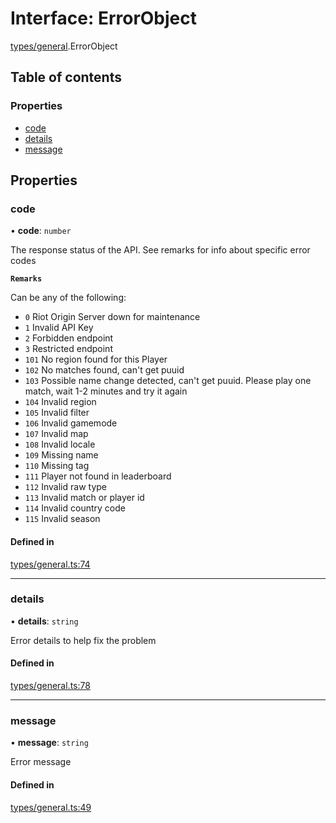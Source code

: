 # Interface: ErrorObject

[types/general](../modules/types_general.md).ErrorObject

## Table of contents

### Properties

- [code](types_general.ErrorObject.md#code)
- [details](types_general.ErrorObject.md#details)
- [message](types_general.ErrorObject.md#message)

## Properties

### code

• **code**: `number`

The response status of the API. See remarks for info about specific error codes

**`Remarks`**

Can be any of the following:
- `0`    Riot Origin Server down for maintenance
- `1` 	Invalid API Key
- `2` 	Forbidden endpoint
- `3` 	Restricted endpoint
- `101` 	No region found for this Player
- `102` 	No matches found, can't get puuid
- `103` 	Possible name change detected, can't get puuid. Please play one match, wait 1-2 minutes and try it again
- `104` 	Invalid region
- `105` 	Invalid filter
- `106` 	Invalid gamemode
- `107` 	Invalid map
- `108` 	Invalid locale
- `109` 	Missing name
- `110` 	Missing tag
- `111` 	Player not found in leaderboard
- `112` 	Invalid raw type
- `113` 	Invalid match or player id
- `114` 	Invalid country code
- `115` 	Invalid season

#### Defined in

[types/general.ts:74](https://github.com/jameslinimk/unofficial-valorant-api/blob/317491a/package/src/types/general.ts#L74)

___

### details

• **details**: `string`

Error details to help fix the problem

#### Defined in

[types/general.ts:78](https://github.com/jameslinimk/unofficial-valorant-api/blob/317491a/package/src/types/general.ts#L78)

___

### message

• **message**: `string`

Error message

#### Defined in

[types/general.ts:49](https://github.com/jameslinimk/unofficial-valorant-api/blob/317491a/package/src/types/general.ts#L49)
